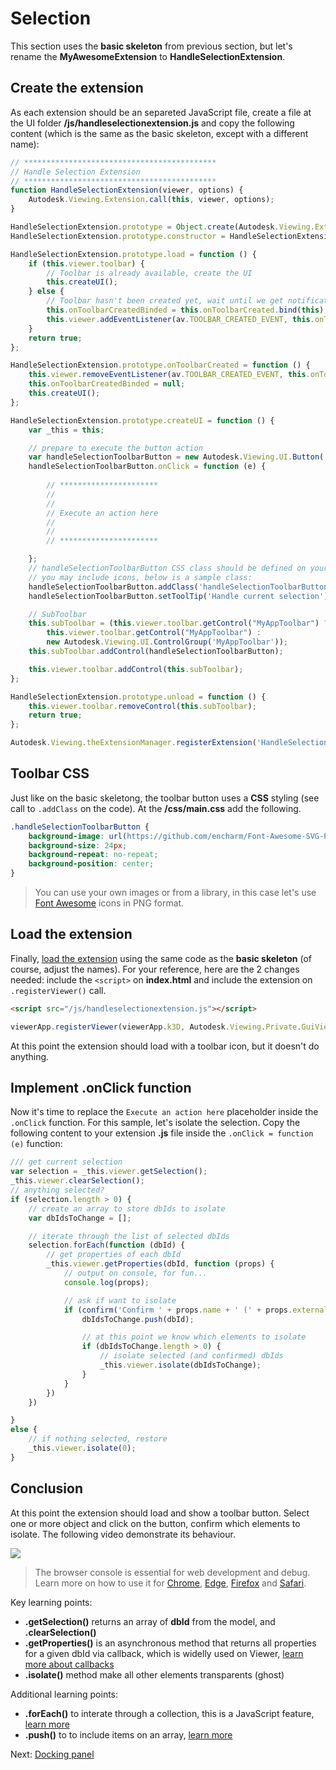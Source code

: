 # Selection

This section uses the **basic skeleton** from previous section, but let's rename the **MyAwesomeExtension** to **HandleSelectionExtension**. 

## Create the extension

As each extension should be an separeted JavaScript file, create a file at the UI folder **/js/handleselectionextension.js** and copy the following content (which is the same as the basic skeleton, except with a different name): 

```javascript
// *******************************************
// Handle Selection Extension
// *******************************************
function HandleSelectionExtension(viewer, options) {
    Autodesk.Viewing.Extension.call(this, viewer, options);
}

HandleSelectionExtension.prototype = Object.create(Autodesk.Viewing.Extension.prototype);
HandleSelectionExtension.prototype.constructor = HandleSelectionExtension;

HandleSelectionExtension.prototype.load = function () {
    if (this.viewer.toolbar) {
        // Toolbar is already available, create the UI
        this.createUI();
    } else {
        // Toolbar hasn't been created yet, wait until we get notification of its creation
        this.onToolbarCreatedBinded = this.onToolbarCreated.bind(this);
        this.viewer.addEventListener(av.TOOLBAR_CREATED_EVENT, this.onToolbarCreatedBinded);
    }
    return true;
};

HandleSelectionExtension.prototype.onToolbarCreated = function () {
    this.viewer.removeEventListener(av.TOOLBAR_CREATED_EVENT, this.onToolbarCreatedBinded);
    this.onToolbarCreatedBinded = null;
    this.createUI();
};

HandleSelectionExtension.prototype.createUI = function () {
    var _this = this;

    // prepare to execute the button action
    var handleSelectionToolbarButton = new Autodesk.Viewing.UI.Button('handleSelectionButton');
    handleSelectionToolbarButton.onClick = function (e) {
       
        // **********************
        //
        //
        // Execute an action here
        //
        //
        // **********************

    };
    // handleSelectionToolbarButton CSS class should be defined on your .css file
    // you may include icons, below is a sample class:
    handleSelectionToolbarButton.addClass('handleSelectionToolbarButton');
    handleSelectionToolbarButton.setToolTip('Handle current selection');

    // SubToolbar
    this.subToolbar = (this.viewer.toolbar.getControl("MyAppToolbar") ?
        this.viewer.toolbar.getControl("MyAppToolbar") :
        new Autodesk.Viewing.UI.ControlGroup('MyAppToolbar'));
    this.subToolbar.addControl(handleSelectionToolbarButton);

    this.viewer.toolbar.addControl(this.subToolbar);
};

HandleSelectionExtension.prototype.unload = function () {
    this.viewer.toolbar.removeControl(this.subToolbar);
    return true;
};

Autodesk.Viewing.theExtensionManager.registerExtension('HandleSelectionExtension', HandleSelectionExtension);
```
## Toolbar CSS

Just like on the basic skeletong, the toolbar button uses a **CSS** styling (see call to `.addClass` on the code). At the **/css/main.css** add the following.

```css
.handleSelectionToolbarButton {
    background-image: url(https://github.com/encharm/Font-Awesome-SVG-PNG/raw/master/white/png/24/object-group.png);
    background-size: 24px;
    background-repeat: no-repeat;
    background-position: center;
}
```

> You can use your own images or from a library, in this case let's use [Font Awesome](https://fontawesome.com/) icons in PNG format.

## Load the extension

Finally, [load the extension](/viewer/extensions/skeleton?id=loading-the-extension) using the same code as the **basic skeleton** (of course, adjust the names). For your reference, here are the 2 changes needed: include the `<script>` on **index.html** and include the extension on `.registerViewer()` call.

```html
<script src="/js/handleselectionextension.js"></script>
```

```javascript
viewerApp.registerViewer(viewerApp.k3D, Autodesk.Viewing.Private.GuiViewer3D, { extensions: ['HandleSelectionExtension'] });
```

At this point the extension should load with a toolbar icon, but it doesn't do anything.

## Implement .onClick function

Now it's time to replace the `Execute an action here` placeholder inside the `.onClick` function. For this sample, let's isolate the selection. Copy the following content to your extension **.js** file inside the `.onClick = function (e)` function:

```javascript
/// get current selection
var selection = _this.viewer.getSelection();
_this.viewer.clearSelection();
// anything selected?
if (selection.length > 0) {
    // create an array to store dbIds to isolate
    var dbIdsToChange = [];

    // iterate through the list of selected dbIds
    selection.forEach(function (dbId) {
        // get properties of each dbId
        _this.viewer.getProperties(dbId, function (props) {
            // output on console, for fun...
            console.log(props);

            // ask if want to isolate
            if (confirm('Confirm ' + props.name + ' (' + props.externalId + ')?')) {
                dbIdsToChange.push(dbId);

                // at this point we know which elements to isolate
                if (dbIdsToChange.length > 0) {
                    // isolate selected (and confirmed) dbIds
                    _this.viewer.isolate(dbIdsToChange);
                }
            }
        })
    })

}
else {
    // if nothing selected, restore
    _this.viewer.isolate(0);
}
```

## Conclusion

At this point the extension should load and show a toolbar button. Select one or more object and click on the button, confirm which elements to isolate. The following video demonstrate its behaviour.

![](_media/javascript/js_isolate.gif)

> The browser console is essential for web development and debug. Learn more on how to use it for [Chrome](https://developers.google.com/web/tools/chrome-devtools/console/), [Edge](https://docs.microsoft.com/en-us/microsoft-edge/devtools-guide/console), [Firefox](https://developer.mozilla.org/en-US/docs/Tools/Web_Console/Opening_the_Web_Console) and [Safari](https://developer.apple.com/safari/tools/).

Key learning points:

- **.getSelection()** returns an array of **dbId** from the model, and **.clearSelection()**
- **.getProperties()** is an asynchronous method that returns all properties for a given dbId via callback, which is widelly used on Viewer, [learn more about callbacks](https://developer.mozilla.org/en-US/docs/Glossary/Callback_function)
- **.isolate()** method make all other elements transparents (ghost)

Additional learning points:

- **.forEach()** to interate through a collection, this is a JavaScript feature, [learn more](https://www.w3schools.com/jsref/jsref_forEach.asp)
- **.push()** to to include items on an array, [learn more](https://www.w3schools.com/jsref/jsref_push.asp)

Next: [Docking panel](viewer/extensions/panel)